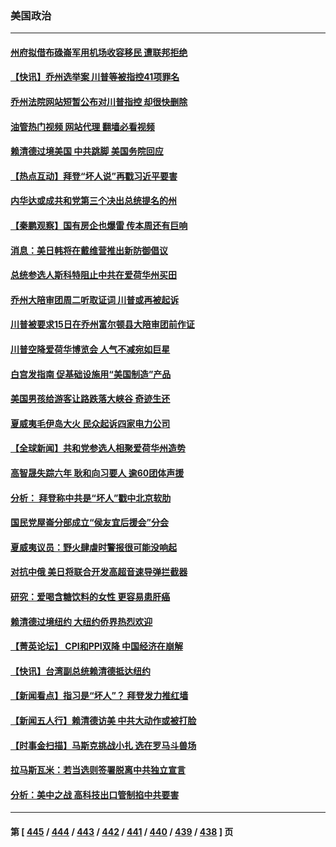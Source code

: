 ### 美国政治
---
#### [州府拟借布碌崙军用机场收容移民 遭联邦拒绝](../../pages/ncid1078159/n14054087.md?08151645) 
#### [【快讯】乔州选举案 川普等被指控41项罪名](../../pages/ncid1078159/n14053956.md?08151645) 
#### [乔州法院网站短暂公布对川普指控 却很快删除](../../pages/ncid1078159/n14053988.md?08151645) 
#### [油管热门视频 网站代理 翻墙必看视频](http://138.2.39.72:81/youtube.html?epic-marker?08151645)
#### [赖清德过境美国 中共跳脚 美国务院回应](../../pages/ncid1078159/n14054021.md?08151645) 
#### [【热点互动】拜登“坏人说”再戳习近平要害](../../pages/ncid1078159/n14053991.md?08151645) 
#### [内华达或成共和党第三个决出总统提名的州](../../pages/ncid1078159/n14053937.md?08151645) 
#### [【秦鹏观察】国有房企也爆雷 传本周还有巨响](../../pages/ncid1078159/n14053887.md?08151645) 
#### [消息：美日韩将在戴维营推出新防御倡议](../../pages/ncid1078159/n14053953.md?08151645) 
#### [总统参选人斯科特阻止中共在爱荷华州买田](../../pages/ncid1078159/n14053872.md?08151645) 
#### [乔州大陪审团周二听取证词 川普或再被起诉](../../pages/ncid1078159/n14053814.md?08151645) 
#### [川普被要求15日在乔州富尔顿县大陪审团前作证](../../pages/ncid1078159/n14053859.md?08151645) 
#### [川普空降爱荷华博览会 人气不减宛如巨星](../../pages/ncid1078159/n14053808.md?08151645) 
#### [白宫发指南 促基础设施用“美国制造”产品](../../pages/ncid1078159/n14053837.md?08151645) 
#### [美国男孩给游客让路跌落大峡谷 奇迹生还](../../pages/ncid1078159/n14053854.md?08151645) 
#### [夏威夷毛伊岛大火 民众起诉四家电力公司](../../pages/ncid1078159/n14053690.md?08151645) 
#### [【全球新闻】共和党参选人相聚爱荷华州造势](../../pages/ncid1078159/n14053598.md?08151645) 
#### [高智晟失踪六年 耿和向习要人 逾60团体声援](../../pages/ncid1078159/n14053582.md?08151645) 
#### [分析： 拜登称中共是“坏人”戳中北京软肋](../../pages/ncid1078159/n14053292.md?08151645) 
#### [国民党屋崙分部成立“侯友宜后援会”分会](../../pages/ncid1078159/n14053538.md?08151645) 
#### [夏威夷议员：野火肆虐时警报很可能没响起](../../pages/ncid1078159/n14053297.md?08151645) 
#### [对抗中俄 美日将联合开发高超音速导弹拦截器](../../pages/ncid1078159/n14053273.md?08151645) 
#### [研究：爱喝含糖饮料的女性 更容易患肝癌](../../pages/ncid1078159/n14053149.md?08151645) 
#### [赖清德过境纽约 大纽约侨界热烈欢迎](../../pages/ncid1078159/n14053091.md?08151645) 
#### [【菁英论坛】 CPI和PPI双降 中国经济在崩解](../../pages/ncid1078159/n14053002.md?08151645) 
#### [【快讯】台湾副总统赖清德抵达纽约](../../pages/ncid1078159/n14053043.md?08151645) 
#### [【新闻看点】指习是“坏人”？ 拜登发力推红墙](../../pages/ncid1078159/n14052915.md?08151645) 
#### [【新闻五人行】赖清德访美 中共大动作或被打脸](../../pages/ncid1078159/n14052993.md?08151645) 
#### [【时事金扫描】马斯克挑战小扎 选在罗马斗兽场](../../pages/ncid1078159/n14052999.md?08151645) 
#### [拉马斯瓦米：若当选则签署脱离中共独立宣言](../../pages/ncid1078159/n14052976.md?08151645) 
#### [分析：美中之战 高科技出口管制掐中共要害](../../pages/ncid1078159/n14050693.md?08151645) 

---
#### 第 [ [445](./445.md?08151645) / [444](./444.md?08151645) / [443](./443.md?08151645) / [442](./442.md?08151645) / [441](./441.md?08151645) / [440](./440.md?08151645) / [439](./439.md?08151645) / [438](./438.md?08151645) ] 页
